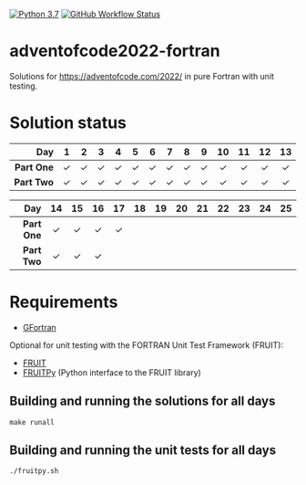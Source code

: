 [![Python 3.7](https://hbhbnr.github.io/badges/Fortran-2018-blue-fortran-white.svg)](https://fortran-lang.org/)
[![GitHub Workflow Status](https://github.com/HbHbNr/adventofcode2022-fortran/actions/workflows/codequality.yml/badge.svg)](https://github.com/HbHbNr/adventofcode2022-fortran/actions/workflows/codequality.yml)

# adventofcode2022-fortran
Solutions for https://adventofcode.com/2022/ in pure Fortran with unit testing.

# Solution status
| **Day**      | **1** | **2** | **3** | **4** | **5** | **6** | **7** | **8** | **9** | **10** | **11** | **12** | **13** |
|-------------:|:-----:|:-----:|:-----:|:-----:|:-----:|:-----:|:-----:|:-----:|:-----:|:------:|:------:|:------:|:------:|
| **Part One** | ✓     | ✓     | ✓     | ✓     | ✓     | ✓     | ✓     | ✓     | ✓     | ✓      | ✓      | ✓      | ✓      |
| **Part Two** | ✓     | ✓     | ✓     | ✓     | ✓     | ✓     | ✓     | ✓     | ✓     | ✓      | ✓      | ✓      | ✓      |

| **Day**      | **14** | **15** | **16** | **17** | **18** | **19** | **20** | **21** | **22** | **23** | **24** | **25** |
|-------------:|:------:|:------:|:------:|:------:|:------:|:------:|:------:|:------:|:------:|:------:|:------:|:------:|
| **Part One** | ✓      | ✓      | ✓      | ✓      |        |        |         |        |        |        |        |        |
| **Part Two** | ✓      | ✓      | ✓      |        |        |        |         |        |        |        |        |        |

# Requirements
* [GFortran](https://gcc.gnu.org/wiki/GFortran)

Optional for unit testing with the FORTRAN Unit Test Framework (FRUIT):
* [FRUIT](https://sourceforge.net/projects/fortranxunit/)
* [FRUITPy](https://github.com/acroucher/FRUITPy) (Python interface to the FRUIT library)

## Building and running the solutions for all days

    make runall

## Building and running the unit tests for all days

    ./fruitpy.sh
